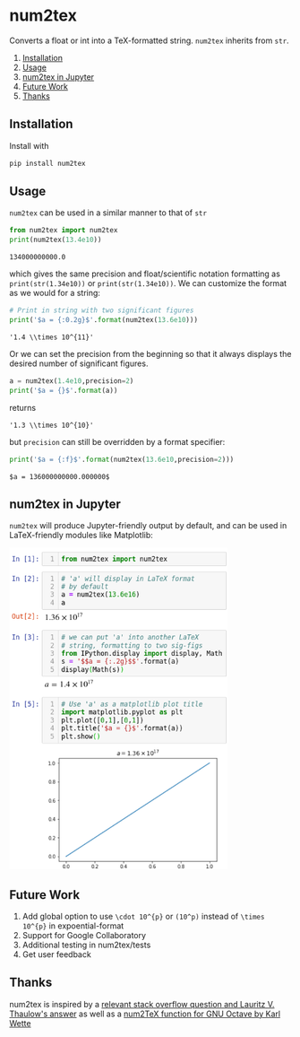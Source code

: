 # num2tex
Converts a float or int into a TeX-formatted string.  `num2tex` inherits from `str`.  

1. [Installation](#installation)
2. [Usage](#usage)
3. [num2tex in Jupyter](#num2tex-in-jupyter)
4. [Future Work](#future-work)
5. [Thanks](#thanks)

## Installation
Install with
```bash
pip install num2tex
```
## Usage
`num2tex` can be used in a similar manner to that of `str`

```python
from num2tex import num2tex
print(num2tex(13.4e10))
```
```
134000000000.0
```
which gives the same precision and float/scientific notation formatting as `print(str(1.34e10))` or `print(str(1.34e10))`.  We can customize the format as we would for a string:
```python
# Print in string with two significant figures
print('$a = {:0.2g}$'.format(num2tex(13.6e10)))
```
```
'1.4 \\times 10^{11}'
```
Or we can set the precision from the beginning so that it always displays the desired number of significant figures.
```python
a = num2tex(1.4e10,precision=2)
print('$a = {}$'.format(a))
```
returns
```
'1.3 \\times 10^{10}'
```
but `precision` can still be overridden by a format specifier:
```python
print('$a = {:f}$'.format(num2tex(13.6e10,precision=2)))
```
```
$a = 136000000000.000000$
```
## num2tex in Jupyter
`num2tex` will produce Jupyter-friendly output by default, and can be used in LaTeX-friendly modules like Matplotlib:

<img src="https://raw.githubusercontent.com/AndrewChap/num2tex/master/images/jp_samp_1.png" alt="Sample Jupyter output" width="390"/>

## Future Work
 1. Add global option to use `\cdot 10^{p}` or `(10^p)` instead of `\times 10^{p}` in expoential-format
 2. Support for Google Collaboratory
 3. Additional testing in num2tex/tests
 4. Get user feedback
 
 ## Thanks
num2tex is inspired by a [relevant stack overflow question and Lauritz V. Thaulow's answer](https://stackoverflow.com/questions/13490292/format-number-using-latex-notation-in-python/13490601#13490601) as well as a [num2TeX function for GNU Octave by Karl Wette](https://github.com/octapps/octapps/blob/84d8b2c0b6e1efa1c66c0c9b380e13cf4c6c95e0/src/text-handling/num2TeX.m)
